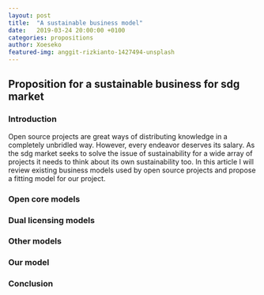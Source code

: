 ```yaml
---
layout: post
title:  "A sustainable business model"
date:   2019-03-24 20:00:00 +0100
categories: propositions
author: Xoeseko
featured-img: anggit-rizkianto-1427494-unsplash
---
```

## Proposition for a sustainable business for sdg market

### Introduction
Open source projects are great ways of distributing knowledge in a completely unbridled way. However, every endeavor deserves its salary. As the sdg market seeks to solve the issue of sustainability for a wide array of projects it needs to think about its own sustainability too. In this article I will review existing business models used by open source projects and propose a fitting model for our project.

### Open core models

### Dual licensing models

### Other models

### Our model


### Conclusion
